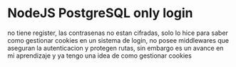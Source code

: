 # NodeJS PostgreSQL only login

no tiene register, las contrasenas no estan cifradas, solo lo hice para saber como gestionar cookies en un sistema de login, no posee middlewares que aseguran la autenticacion y protegen rutas, sin embargo es un avance en mi aprendizaje y ya tengo una idea de como gestionar cookies